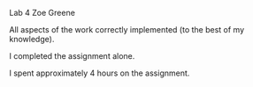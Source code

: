 Lab 4
Zoe Greene

All aspects of the work correctly implemented (to the best of my knowledge).

I completed the assignment alone.

I spent approximately 4 hours on the assignment.

